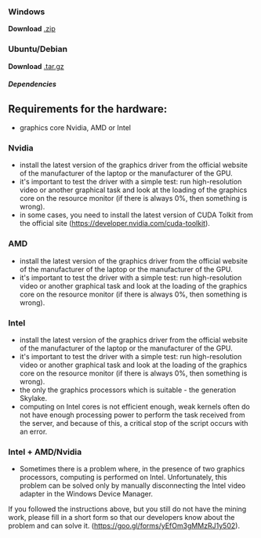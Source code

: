 
### Windows
**Download** [.zip](https://anryze.com/miner/windows/miner-1.0.zip)

### Ubuntu/Debian
**Download** [.tar.gz](https://anryze.com/miner/windows/miner-1.0.tar.gz)
##### Dependencies


Requirements for the hardware:
-----------------------------------

- graphics core Nvidia, AMD or Intel 

### Nvidia 
- install the latest version of the graphics driver from the official website of the manufacturer of the laptop or the manufacturer of the GPU.
- it's important to test the driver with a simple test: run high-resolution video or another graphical task and look at the loading of the graphics core on the resource monitor (if there is always 0%, then something is wrong).
- in some cases, you need to install the latest version of CUDA Tolkit from the official site (https://developer.nvidia.com/cuda-toolkit).
### AMD 
- install the latest version of the graphics driver from the official website of the manufacturer of the laptop or the manufacturer of the GPU.
- it's important to test the driver with a simple test: run high-resolution video or another graphical task and look at the loading of the graphics core on the resource monitor (if there is always 0%, then something is wrong).
### Intel
- install the latest version of the graphics driver from the official website of the manufacturer of the laptop or the manufacturer of the GPU.
- it's important to test the driver with a simple test: run high-resolution video or another graphical task and look at the loading of the graphics core on the resource monitor (if there is always 0%, then something is wrong).
- the only the graphics processors which is suitable - the generation Skylake.
- computing on Intel cores is not efficient enough, weak kernels often do not have enough processing power to perform the task received from the server, and because of this, a critical stop of the script occurs with an error.
### Intel + AMD/Nvidia
- Sometimes there is a problem where, in the presence of two graphics processors, computing is performed on Intel. Unfortunately, this problem can be solved only by manually disconnecting the Intel video adapter in the Windows Device Manager.

If you followed the instructions above, but you still do not have the mining work, please fill in a short form so that our developers know about the problem and can solve it. (https://goo.gl/forms/yEfOm3gMMzRJ1y502).
